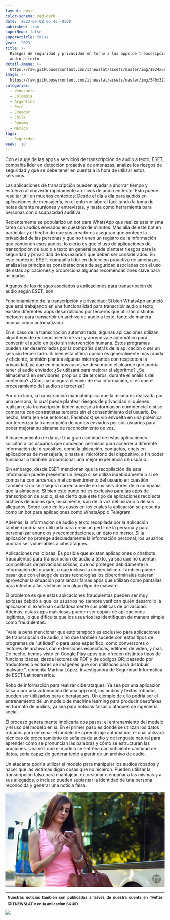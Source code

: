 ```yaml
---
layout: posts
color-schema: red-dark
date: '2023-05-02 05:43 -0500'
published: true
superNews: false
superArticle: false
year: '2023'
title: >-
  Riesgos de seguridad y privacidad en torno a las apps de transcripción de
  audio a texto
detail-image: >-
  https://raw.githubusercontent.com/itnewslat/assets/master/img/1024x680/Mujer-celular-g.jpg
image: >-
  https://raw.githubusercontent.com/itnewslat/assets/master/img/540x320/Mujer-celular-p.jpg
categories:
  - Venezuela
  - Colombia
  - Argentina
  - Perú
  - Ecuador
  - Chile
  - Panama
  - Mexico
tags:
  - Seguridad
week: '18'
---
```

Con el auge de las apps y servicios de transcripción de audio a texto, ESET, compañía líder en detección proactiva de amenazas, analiza los riesgos de seguridad y qué se debe tener en cuenta a la hora de utilizar estos servicios.

Las aplicaciones de transcripción pueden ayudar a ahorrar tiempo y esfuerzo al convertir rápidamente archivos de audio en texto. Esto puede resultar útil en muchos contextos: Desde el día a día para audios en aplicaciones de mensajería, en el entorno laboral facilitando la toma de notas durante reuniones y entrevistas, y hasta como herramienta para personas con discapacidad auditiva. 

Recientemente se popularizó un bot para WhatsApp que realiza esta misma tarea con audios enviados en cuestión de minutos. Más allá de este bot en particular y el hecho de que sus creadores aseguran que protege la privacidad de las personas y que no tienen un registro de la información que contienen esos audios, lo cierto es que el uso de aplicaciones de transcripción de audio a texto en general puede plantear riesgos para la seguridad y privacidad de los usuarios que deben ser considerados. En este contexto, ESET, compañía líder en detección proactiva de amenazas, analiza las principales consideraciones de seguridad asociadas con el uso de estas aplicaciones y proporciona algunas recomendaciones clave para mitigarlas.

Algunos de los riesgos asociados a aplicaciones para transcripción de audio según ESET, son:

Funcionamiento de la transcripción y privacidad: Si bien WhatsApp anunció que está trabajando en una funcionalidad para transcribir audio a texto, existen diferentes apps desarrolladas por terceros que utilizan distintos métodos para transcribir un archivo de audio a texto, tanto de manera manual como automatizada.

En el caso de la transcripción automatizada, algunas aplicaciones utilizan algoritmos de reconocimiento de voz y aprendizaje automático para convertir el audio en texto sin intervención humana. Estos programas pueden ser desarrollados por la compañía detrás de la aplicación o ser un servicio tercerizado. Si bien esta última opción es generalmente más rápida y eficiente, también plantea algunas interrogantes con respecto a la privacidad, ya que en muchos casos se desconoce el alcance que podría tener el audio enviado: ¿Se utilizará para mejorar el algoritmo? ¿Se almacenará en servidores, propios o de terceros, durante el análisis del contenido? ¿Cómo se asegura el envío de esa información, si es que el procesamiento del audio se terceriza?

Por otro lado, la transcripción manual implica que la misma es realizada por una persona, lo cual puede plantear riesgos de privacidad si quienes realizan esta transcripción tienen acceso a información confidencial o si se comparte con contratistas terceros sin el consentimiento del usuario. De hecho, Meta (en ese entonces, Facebook) se vio envuelta en una polémica por tercerizar la transcripción de audios enviados por sus usuarios para poder mejorar su sistema de reconocimiento de voz.

Almacenamiento de datos: Una gran cantidad de estas aplicaciones solicitan a los usuarios que concedan permisos para acceder a diferente información del dispositivo, como la ubicación, contactos, chats en aplicaciones de mensajería, o hasta el micrófono del dispositivo, a fin poder funcionar o también proporcionar una mejor experiencia de usuario.

Sin embargo, desde ESET mencionan que la recopilación de esta información puede presentar un riesgo si se utiliza indebidamente o si se comparte con terceros sin el consentimiento del usuario en cuestión. También si no se asegura correctamente en los servidores de la compañía que la almacene. Si bien este punto no es exclusivo para las apps de transcripción de audio, sí es cierto que este tipo de aplicaciones recolecta archivos de audios que, usualmente, son de la voz del usuario o de sus allegados. Sobre todo en los casos en los cuales la aplicación se presenta como un bot para aplicaciones como WhatsApp o Telegram.

Además, la información de audio y texto recopilada por la aplicación también podría ser utilizada para crear un perfil de la persona y para personalizar anuncios y recomendaciones, un dato no menor. Si la aplicación no protege adecuadamente la información personal, los usuarios podrían ser vulnerables a ciberataques.

Aplicaciones maliciosas: Es posible que existan aplicaciones o chatbots fraudulentos para transcripción de audio a texto, ya sea que no cuentan con políticas de privacidad sólidas, que no protegen debidamente la información del usuario, o que incluso la comercialicen. También puede pasar que con el auge de estas tecnologías los cibercriminales quieran aprovechar la situación para lanzar falsas apps que utilizan como pantallas para infectar a las víctimas con algún tipo de malware.

El problema es que estas aplicaciones fraudulentas pueden ser muy exitosas debido a que los usuarios no siempre verifican quién desarrolló la aplicación ni examinan cuidadosamente sus políticas de privacidad. Además, estas apps maliciosas pueden ser copias de aplicaciones legítimas, lo que dificulta que los usuarios las identifiquen de manera simple como fraudulentas.

“Vale la pena mencionar que esto tampoco es exclusivo para aplicaciones de transcripción de audio, sino que también sucede con estos tipos de programas de “utilidad” o para usos específico, como conversores o lectores de archivos con extensiones específicas, editores de video, y más. De hecho, hemos visto en Google Play apps que ofrecen distintos tipos de funcionalidades, desde lectores de PDF y de códigos QR, pasando por traductores o editores de imágenes que son utilizadas para distribuir malware.”, comenta Martina López, Investigadora de Seguridad Informática de ESET Latinoamérica.

Robo de información para realizar ciberataques: Ya sea por una aplicación falsa o por una vulneración de una app real, los audios y textos robados pueden ser utilizados para ciberataques. Un ejemplo de ello podría ser el entrenamiento de un modelo de machine learning para producir deepfakes en formato de audios, ya sea para noticias falsas o ataques de ingeniería social.

El proceso generalmente implicaría dos pasos: el entrenamiento del modelo y el uso del modelo en sí. En el primer paso es donde se utilizan los datos robados para entrenar el modelo de aprendizaje automático, el cual utilizará técnicas de procesamiento de señales de audio y de lenguaje natural para aprender cómo se pronuncian las palabras y cómo se estructuran las oraciones. Una vez que el modelo se entrena con suficiente cantidad de datos, sería capaz de generar texto a partir de un archivo de audio.

Un atacante podría utilizar el modelo para manipular los audios robados y hacer que las víctimas digan cosas que no hicieron. Pueden utilizar la transcripción falsa para chantajear,  extorsionar o engañar a las mismas y a sus allegados, o incluso pueden suplantar la identidad de una persona reconocida y generar una noticia falsa.

![](https://raw.githubusercontent.com/itnewslat/assets/master/img/540x320/Mujer-celular-p.jpg)

<table style="height: 42px;" width="569">
<tbody>
<tr>
<td style="text-align: justify;"><sub><strong>Nuestras noticias también son publicadas a través de nuestra cuenta en Twitter <a href="https://twitter.com/itnewslat?lang=es">@ITNEWSLAT</a> y en la aplicación <a href="https://squidapp.co/en/">SQUID</a></strong></sub></td>
</tr>
</tbody>
</table>
<img src="https://tracker.metricool.com/c3po.jpg?hash=56f88a41e39ab42c063cc51676587a04"/>